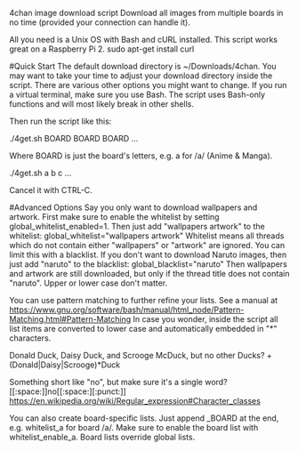 4chan image download script
Download all images from multiple boards in no time (provided your connection can handle it).

All you need is a Unix OS with Bash and cURL installed.
This script works great on a Raspberry Pi 2.
sudo apt-get install curl

#Quick Start
The default download directory is ~/Downloads/4chan.
You may want to take your time to adjust your download directory inside the script. There are various other options you might want to change.
If you run a virtual terminal, make sure you use Bash. The script uses Bash-only functions and will most likely break in other shells.

Then run the script like this:

./4get.sh BOARD BOARD BOARD ...

Where BOARD is just the board's letters, e.g. a for /a/ (Anime & Manga).

./4get.sh a b c ...

Cancel it with CTRL-C.

#Advanced Options
Say you only want to download wallpapers and artwork. First make sure to enable the whitelist by setting global_whitelist_enabled=1. Then just add "wallpapers artwork" to the whitelist:
global_whitelist="wallpapers artwork"
Whitelist means all threads which do not contain either "wallpapers" or "artwork" are ignored.
You can limit this with a blacklist. If you don't want to download Naruto images, then just add "naruto" to the blacklist:
global_blacklist="naruto"
Then wallpapers and artwork are still downloaded, but only if the thread title does not contain "naruto".
Upper or lower case don't matter.

You can use pattern matching to further refine your lists. See a manual at
https://www.gnu.org/software/bash/manual/html_node/Pattern-Matching.html#Pattern-Matching
In case you wonder, inside the script all list items are converted to lower case and automatically embedded in "*" characters.

Donald Duck, Daisy Duck, and Scrooge McDuck, but no other Ducks?
+(Donald|Daisy|Scrooge)*Duck

Something short like "no", but make sure it's a single word?
[[:space:]]no[[:space:][:punct:]]
https://en.wikipedia.org/wiki/Regular_expression#Character_classes

You can also create board-specific lists. Just append _BOARD at the end, e.g. whitelist_a for board /a/.
Make sure to enable the board list with whitelist_enable_a.
Board lists override global lists.

